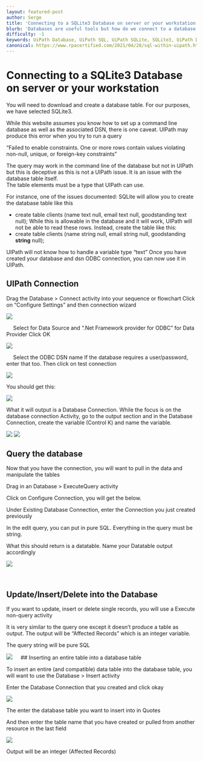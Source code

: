 ```yaml
---
layout: featured-post
author: Serge
title: 'Connecting to a SQLite3 Database on server or your workstation'
blurb: 'Databases are useful tools but how do we connect to a database within UiPath? We dive into this further'
difficulty: -1
keywords: UiPath Database, UiPath SQL, UiPath SQLite, SQLite3, UiPath Database connection, UiPath ODBC
canonical: https://www.rpacertified.com/2021/04/28/sql-within-uipath.html
---
```


# Connecting to a SQLite3 Database on server or your workstation

You will need to download and create a database table.  For our purposes, we have selected SQLite3.

While this website assumes you know how to set up a command line database as well as the associated DSN, there is one caveat.
UIPath may produce this error when you try to run a query

“Failed to enable constraints. One or more rows contain values violating non-null, unique, or foreign-key constraints”

The query may work in the command line of the database but not in UIPath but this is deceptive as this is not a UIPath issue.  It is an issue with the database table itself.  
The table elements must be a type that UIPath can use.

For instance, one of the issues documented:
SQLite will allow you to create the database table like this
 - create table clients (name text null, email text null, goodstanding text null);
While this is allowable in the database and it will work, UIPath will not be able to read these rows.  Instead, create the table like this:
 - create table clients (name string null, email string null, goodstanding <b>string</b> null);

UIPath will not know how to handle a variable type “text”
Once you have created your database and dsn ODBC connection, you can now use it in UIPath.


## UIPath Connection

Drag the Database > Connect activity into your sequence or flowchart
Click on “Configure Settings” and then connection wizard

<img src="/assets/sql-fig1.jpg"/>
 
 
Select <Other> for Data Source and “.Net Framework provider for ODBC” for Data Provider
Click OK
 
<img src="/assets/sql-fig2.jpg"/>
 
 
Select the ODBC DSN name
If the database requires a user/password, enter that too.  Then click on test connection

<img src="/assets/sql-fig3.jpg"/>
 
You should get this:

<img src="/assets/sql-fig4.jpg"/>
 
What it will output is a Database Connection.  While the focus is on the database connection Activity, go to the output section and in the Database Connection, create the variable (Control K) and name the variable.

<img src="/assets/sql-fig5.jpg"/>

<img src="/assets/sql-fig6.jpg"/>
 


## Query the database

Now that you have the connection, you will want to pull in the data and manipulate the tables

Drag in an Database > ExecuteQuery activity

Click on Configure Connection, you will get the below.

Under Existing Database Connection, enter the Connection you just created previously

In the edit query, you can put in pure SQL.  Everything in the query must be string.

What this should return is a datatable.  Name your Datatable output accordingly

<img src="/assets/sql-fig7.jpg"/>

 
## Update/Insert/Delete into the Database

If you want to update, insert or delete single records, you will use a Execute non-query activity

It is very similar to the query one except it doesn’t produce a table as output.  The output will be “Affected Records” which is an integer variable.

The query string will be pure SQL


<img src="/assets/sql-fig8jpg"/>
  
## Inserting an entire table into a database table

To insert an entire (and compatible) data table into the database table, you will want to use the Database > Insert activity

Enter the Database Connection that you created and click okay

<img src="/assets/sql-fig9.jpg"/>
 
The enter the database table you want to insert into in Quotes

And then enter the table name that you have created or pulled from another resource in the last field

<img src="/assets/sql-fig10.jpg"/>
 
Output will be an integer (Affected Records)
